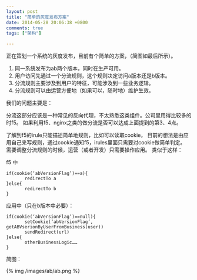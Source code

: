 ```yaml
---
layout: post
title: "简单的灰度发布方案"
date: 2014-05-28 20:06:38 +0800
comments: true
tags: ["架构"]

---
```


正在策划一个系统的灰度发布，目前有个简单的方案，（简图如最后所示）。

<!-- more -->

1. 同一系统发布为ab两个版本，同时在生产可用。
2. 用户访问先通过一个分流规则，这个规则决定访问a版本还是b版本。
3. 分流规则主要涉及到用户的特征，可能涉及到一些业务逻辑。
4. 分流规则可以由运营方便地（如果可以，随时地）维护生效。

我们的问题主要是：

分流这部分应该是一种常见的反向代理，不太熟悉这类组件。公司里用得比较多的时f5。
如果利用f5、nginx之类的做分流是否可以达成上面提到的第3、4点。

了解到f5的irule只能描述简单地规则，比如可以读取cookie，
目前的想法是由应用自己来写规则，通过cookie通知f5，irules里面只需要对cookie做简单判定。
需要调整分流规则的时候，运营（或者开发）只需要操作应用。
类似于这样：

f5 中

    if(cookie(‘abVersionFlag’)==a){
           redirectTo a
    }else{
           redirectTo b
    }

应用中（只在b版本中必要）：

    if(cookie(‘abVersionFlag’)==null){
           setCookie(‘abVersionFlag’, getABVserionByUserFromBusiness(user))
           sendRedirect(url)
    }else{
           otherBusinessLogic……
    }

简图：


{% img  /images/ab/ab.png %}
